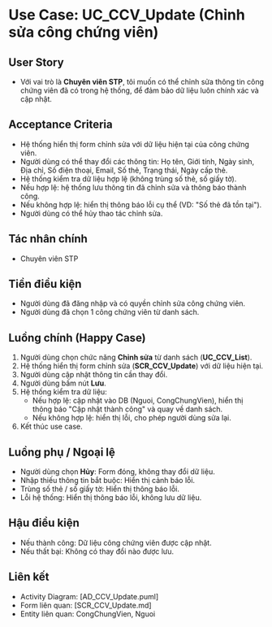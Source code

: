 # Use Case: UC_CCV_Update (Chỉnh sửa công chứng viên)

## User Story
- Với vai trò là **Chuyên viên STP**, tôi muốn có thể chỉnh sửa thông tin công chứng viên đã có trong hệ thống, để đảm bảo dữ liệu luôn chính xác và cập nhật.

## Acceptance Criteria
- Hệ thống hiển thị form chỉnh sửa với dữ liệu hiện tại của công chứng viên.
- Người dùng có thể thay đổi các thông tin: Họ tên, Giới tính, Ngày sinh, Địa chỉ, Số điện thoại, Email, Số thẻ, Trạng thái, Ngày cấp thẻ.
- Hệ thống kiểm tra dữ liệu hợp lệ (không trùng số thẻ, số giấy tờ).
- Nếu hợp lệ: hệ thống lưu thông tin đã chỉnh sửa và thông báo thành công.
- Nếu không hợp lệ: hiển thị thông báo lỗi cụ thể (VD: "Số thẻ đã tồn tại").
- Người dùng có thể hủy thao tác chỉnh sửa.

## Tác nhân chính
- Chuyên viên STP

## Tiền điều kiện
- Người dùng đã đăng nhập và có quyền chỉnh sửa công chứng viên.
- Người dùng đã chọn 1 công chứng viên từ danh sách.

## Luồng chính (Happy Case)
1. Người dùng chọn chức năng **Chỉnh sửa** từ danh sách (**UC_CCV_List**).
2. Hệ thống hiển thị form chỉnh sửa (**SCR_CCV_Update**) với dữ liệu hiện tại.
3. Người dùng cập nhật thông tin cần thay đổi.
4. Người dùng bấm nút **Lưu**.
5. Hệ thống kiểm tra dữ liệu:
   - Nếu hợp lệ: cập nhật vào DB (Nguoi, CongChungVien), hiển thị thông báo "Cập nhật thành công" và quay về danh sách.
   - Nếu không hợp lệ: hiển thị lỗi, cho phép người dùng sửa lại.
6. Kết thúc use case.

## Luồng phụ / Ngoại lệ
- Người dùng chọn **Hủy**: Form đóng, không thay đổi dữ liệu.
- Nhập thiếu thông tin bắt buộc: Hiển thị cảnh báo lỗi.
- Trùng số thẻ / số giấy tờ: Hiển thị thông báo lỗi.
- Lỗi hệ thống: Hiển thị thông báo lỗi, không lưu dữ liệu.

## Hậu điều kiện
- Nếu thành công: Dữ liệu công chứng viên được cập nhật.
- Nếu thất bại: Không có thay đổi nào được lưu.

## Liên kết
- Activity Diagram: [AD_CCV_Update.puml]
- Form liên quan: [SCR_CCV_Update.md]
- Entity liên quan: CongChungVien, Nguoi
